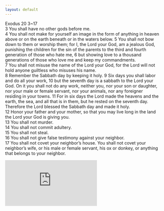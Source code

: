 ```yaml
---
layout: default
---
```

Exodus 20 3~17  
3 You shall have no other gods before me.  
4 You shall not make for yourself an image in the form of anything in heaven above or on the earth beneath or in the waters below. 5 You shall not bow down to them or worship them; for I, the Lord your God, am a jealous God, punishing the children for the sin of the parents to the third and fourth generation of those who hate me, 6 but showing love to a thousand generations of those who love me and keep my commandments.  
7 You shall not misuse the name of the Lord your God, for the Lord will not hold anyone guiltless who misuses his name.  
8 Remember the Sabbath day by keeping it holy. 9 Six days you shall labor and do all your work, 10 but the seventh day is a sabbath to the Lord your God. On it you shall not do any work, neither you, nor your son or daughter, nor your male or female servant, nor your animals, nor any foreigner residing in your towns. 11 For in six days the Lord made the heavens and the earth, the sea, and all that is in them, but he rested on the seventh day. Therefore the Lord blessed the Sabbath day and made it holy.  
12 Honor your father and your mother, so that you may live long in the land the Lord your God is giving you.  
13 You shall not murder.  
14 You shall not commit adultery.  
15 You shall not steal.  
16 You shall not give false testimony against your neighbor.  
17 You shall not covet your neighbor’s house. You shall not covet your neighbor’s wife, or his male or female servant, his ox or donkey, or anything that belongs to your neighbor.  

<div class="youtube_container">
  <iframe src="https://www.youtube.com/embed/qumYPTrINUM" frameborder="0" allow="accelerometer; autoplay; encrypted-media; gyroscope; picture-in-picture" allowfullscreen class="youtube_video"></iframe>
</div>
